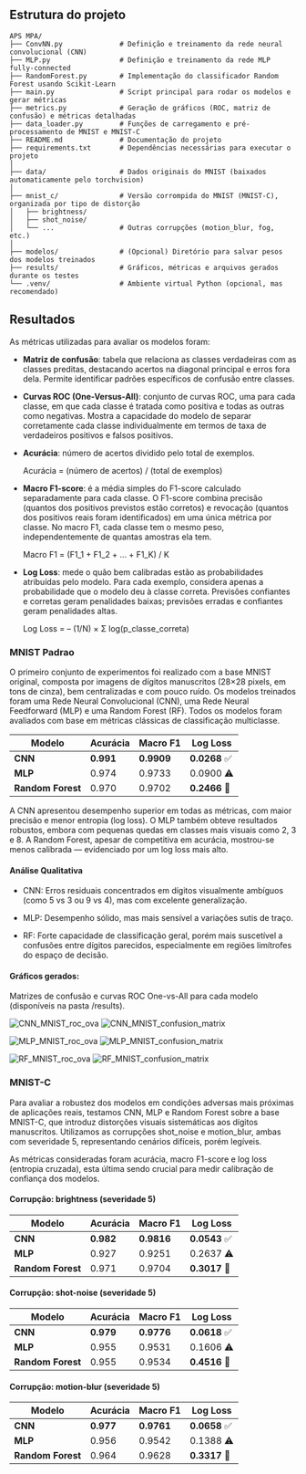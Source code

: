 ## Estrutura do projeto

```
APS MPA/
├── ConvNN.py              # Definição e treinamento da rede neural convolucional (CNN)
├── MLP.py                 # Definição e treinamento da rede MLP fully-connected
├── RandomForest.py        # Implementação do classificador Random Forest usando Scikit-Learn
├── main.py                # Script principal para rodar os modelos e gerar métricas
├── metrics.py             # Geração de gráficos (ROC, matriz de confusão) e métricas detalhadas
├── data_loader.py         # Funções de carregamento e pré-processamento de MNIST e MNIST-C
├── README.md              # Documentação do projeto
├── requirements.txt       # Dependências necessárias para executar o projeto
│
├── data/                  # Dados originais do MNIST (baixados automaticamente pelo torchvision)
│
├── mnist_c/               # Versão corrompida do MNIST (MNIST-C), organizada por tipo de distorção
│   ├── brightness/
│   ├── shot_noise/
│   └── ...                # Outras corrupções (motion_blur, fog, etc.)
│
├── modelos/               # (Opcional) Diretório para salvar pesos dos modelos treinados
├── results/               # Gráficos, métricas e arquivos gerados durante os testes
└── .venv/                 # Ambiente virtual Python (opcional, mas recomendado)
```

## Resultados

As métricas utilizadas para avaliar os modelos foram:

- **Matriz de confusão**: tabela que relaciona as classes verdadeiras com as classes preditas, destacando acertos na diagonal principal e erros fora dela. Permite identificar padrões específicos de confusão entre classes.

- **Curvas ROC (One-Versus-All)**: conjunto de curvas ROC, uma para cada classe, em que cada classe é tratada como positiva e todas as outras como negativas. Mostra a capacidade do modelo de separar corretamente cada classe individualmente em termos de taxa de verdadeiros positivos e falsos positivos.

- **Acurácia**: número de acertos dividido pelo total de exemplos.

  Acurácia = (número de acertos) / (total de exemplos)

- **Macro F1-score**: é a média simples do F1-score calculado separadamente para cada classe. O F1-score combina precisão (quantos dos positivos previstos estão corretos) e revocação (quantos dos positivos reais foram identificados) em uma única métrica por classe. No macro F1, cada classe tem o mesmo peso, independentemente de quantas amostras ela tem.

  Macro F1 = (F1_1 + F1_2 + ... + F1_K) / K

- **Log Loss**: mede o quão bem calibradas estão as probabilidades atribuídas pelo modelo. Para cada exemplo, considera apenas a probabilidade que o modelo deu à classe correta. Previsões confiantes e corretas geram penalidades baixas; previsões erradas e confiantes geram penalidades altas.

  Log Loss = – (1/N) × Σ log(p_classe_correta)


### MNIST Padrao

O primeiro conjunto de experimentos foi realizado com a base MNIST original, composta por imagens de dígitos manuscritos (28×28 pixels, em tons de cinza), bem centralizadas e com pouco ruído. Os modelos treinados foram uma Rede Neural Convolucional (CNN), uma Rede Neural Feedforward (MLP) e uma Random Forest (RF). Todos os modelos foram avaliados com base em métricas clássicas de classificação multiclasse.

| Modelo           | Acurácia | Macro F1 | Log Loss |
|------------------|----------|----------|----------|
| **CNN**          | **0.991**    | **0.9909**   | **0.0268** ✅ |
| **MLP**          | 0.974    | 0.9733   | 0.0900 ⚠️ |
| **Random Forest**| 0.970    | 0.9702   | **0.2466** 🔴 |


A CNN apresentou desempenho superior em todas as métricas, com maior precisão e menor entropia (log loss). O MLP também obteve resultados robustos, embora com pequenas quedas em classes mais visuais como 2, 3 e 8. A Random Forest, apesar de competitiva em acurácia, mostrou-se menos calibrada — evidenciado por um log loss mais alto.

#### Análise Qualitativa

- CNN: Erros residuais concentrados em dígitos visualmente ambíguos (como 5 vs 3 ou 9 vs 4), mas com excelente generalização.

- MLP: Desempenho sólido, mas mais sensível a variações sutis de traço.

- RF: Forte capacidade de classificação geral, porém mais suscetível a confusões entre dígitos parecidos, especialmente em regiões limítrofes do espaço de decisão.

#### Gráficos gerados:

Matrizes de confusão e curvas ROC One-vs-All para cada modelo (disponíveis na pasta /results).

![CNN_MNIST_roc_ova](https://github.com/user-attachments/assets/97fc724d-2147-427f-ac6a-5217366fa2fb)
![CNN_MNIST_confusion_matrix](https://github.com/user-attachments/assets/da8c8010-bfec-4efc-9d84-4e0135693e93)

![MLP_MNIST_roc_ova](https://github.com/user-attachments/assets/9af86c50-7a29-494f-9db1-c220bbca0e72)
![MLP_MNIST_confusion_matrix](https://github.com/user-attachments/assets/58d66996-3e5d-4fea-a271-ca56ff7f97ae)

![RF_MNIST_roc_ova](https://github.com/user-attachments/assets/e79f76d4-8f28-4d05-ab6a-a5e67f8b5357)
![RF_MNIST_confusion_matrix](https://github.com/user-attachments/assets/2fc2edbb-9545-4ca2-b590-c1a45fb8f1c3)


### MNIST-C

Para avaliar a robustez dos modelos em condições adversas mais próximas de aplicações reais, testamos CNN, MLP e Random Forest sobre a base MNIST-C, que introduz distorções visuais sistemáticas aos dígitos manuscritos. Utilizamos as corrupções shot_noise e motion_blur, ambas com severidade 5, representando cenários difíceis, porém legíveis.

As métricas consideradas foram acurácia, macro F1-score e log loss (entropia cruzada), esta última sendo crucial para medir calibração de confiança dos modelos.

#### Corrupção: brightness (severidade 5)

| Modelo           | Acurácia | Macro F1 | Log Loss |
|------------------|----------|----------|----------|
| **CNN**          | **0.982**   | **0.9816**   | **0.0543** ✅ |
| **MLP**          | 0.927    | 0.9251   | 0.2637 ⚠️ |
| **Random Forest**| 0.971    | 0.9704   | **0.3017** 🔴 |

#### Corrupção: shot-noise (severidade 5)

| Modelo           | Acurácia | Macro F1 | Log Loss |
|------------------|----------|----------|----------|
| **CNN**          | **0.979**    | **0.9776**   | **0.0618** ✅ |
| **MLP**          | 0.955    | 0.9531   | 0.1606 ⚠️ |
| **Random Forest**| 0.955    | 0.9534   | **0.4516** 🔴 |


#### Corrupção: motion-blur (severidade 5)

| Modelo           | Acurácia | Macro F1 | Log Loss |
|------------------|----------|----------|----------|
| **CNN**          | **0.977**    | **0.9761**   | **0.0658** ✅ |
| **MLP**          | 0.956    | 0.9542   | 0.1388 ⚠️ |
| **Random Forest**| 0.964    | 0.9628   | **0.3317** 🔴 |

